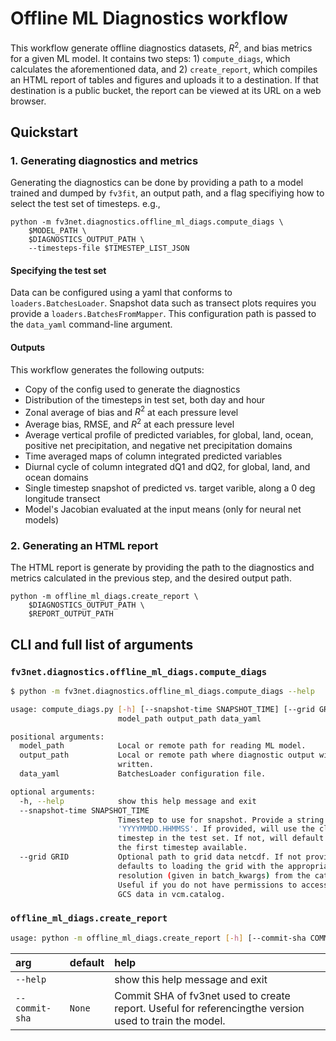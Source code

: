 # Offline ML Diagnostics workflow

This workflow generate offline diagnostics datasets, $R^2$, and bias metrics
for a given ML model. It contains two steps: 1) `compute_diags`, which calculates the
aforementioned data, and 2) `create_report`, which compiles an HTML report of tables and
figures and uploads it to a destination. If that destination is a public bucket, the report
can be viewed at its URL on a web browser.
## Quickstart

### 1. Generating diagnostics and metrics
Generating the diagnostics can be done by providing a path to a model trained and dumped by 
`fv3fit`, an output path, and a flag specifiying how to select the test set of timesteps.
e.g.,
```
python -m fv3net.diagnostics.offline_ml_diags.compute_diags \
    $MODEL_PATH \
    $DIAGNOSTICS_OUTPUT_PATH \
    --timesteps-file $TIMESTEP_LIST_JSON
```

#### Specifying the test set

Data can be configured using a yaml that conforms to `loaders.BatchesLoader`. Snapshot data such as transect plots requires you provide a `loaders.BatchesFromMapper`. This configuration path is passed to the `data_yaml` command-line argument.

#### Outputs
This workflow generates the following outputs:
- Copy of the config used to generate the diagnostics
- Distribution of the timesteps in test set, both day and hour
- Zonal average of bias and $R^2$ at each pressure level
- Average bias, RMSE, and $R^2$ at each pressure level
- Average vertical profile of predicted variables, for global, land, ocean,
positive net precipitation, and negative net precipitation domains
- Time averaged maps of column integrated predicted variables
- Diurnal cycle of column integrated dQ1 and dQ2, for global, land, and ocean domains
- Single timestep snapshot of predicted vs. target varible, along a 0 deg longitude transect
- Model's Jacobian evaluated at the input means (only for neural net models) 


### 2. Generating an HTML report
The HTML report is generate by providing the path to the diagnostics and metrics
calculated in the previous step, and the desired output path.
```
python -m offline_ml_diags.create_report \
    $DIAGNOSTICS_OUTPUT_PATH \
    $REPORT_OUTPUT_PATH
```

## CLI and full list of arguments

### `fv3net.diagnostics.offline_ml_diags.compute_diags`

```bash
$ python -m fv3net.diagnostics.offline_ml_diags.compute_diags --help

usage: compute_diags.py [-h] [--snapshot-time SNAPSHOT_TIME] [--grid GRID]
                        model_path output_path data_yaml

positional arguments:
  model_path            Local or remote path for reading ML model.
  output_path           Local or remote path where diagnostic output will be
                        written.
  data_yaml             BatchesLoader configuration file.

optional arguments:
  -h, --help            show this help message and exit
  --snapshot-time SNAPSHOT_TIME
                        Timestep to use for snapshot. Provide a string
                        'YYYYMMDD.HHMMSS'. If provided, will use the closest
                        timestep in the test set. If not, will default to use
                        the first timestep available.
  --grid GRID           Optional path to grid data netcdf. If not provided,
                        defaults to loading the grid with the appropriate
                        resolution (given in batch_kwargs) from the catalog.
                        Useful if you do not have permissions to access the
                        GCS data in vcm.catalog.
```

### `offline_ml_diags.create_report`
```bash
usage: python -m offline_ml_diags.create_report [-h] [--commit-sha COMMIT_SHA] input_path output_path

```
|arg|default|help|
| :--- | :--- | :--- |
|`--help`||show this help message and exit|
|`--commit-sha`|`None`|Commit SHA of fv3net used to create report. Useful for referencingthe version used to train the model.|
